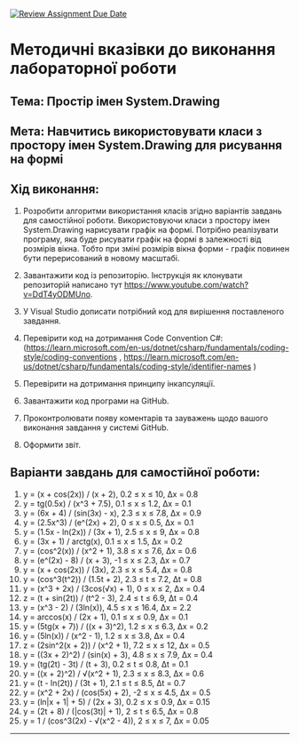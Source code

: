 [![Review Assignment Due Date](https://classroom.github.com/assets/deadline-readme-button-22041afd0340ce965d47ae6ef1cefeee28c7c493a6346c4f15d667ab976d596c.svg)](https://classroom.github.com/a/ohXdymOS)
# Методичні вказівки до виконання лабораторної роботи
## Тема: Простір імен System.Drawing
## Мета: Навчитись використовувати класи з простору імен System.Drawing для рисування на формі

## Хід виконання:
1.	Розробити алгоритми використання класів згідно варіантів завдань для самостійної роботи.
Використовуючи класи з простору імен System.Drawing нарисувати графік на формі.
Потрібно реалізувати програму, яка буде рисувати графік на формі в залежності від розмірів вікна. Тобто при зміні розмірів вікна форми - графік повинен бути перерисований в новому масштабі. 

3.	Завантажити код із репозиторію. Інструкція як клонувати репозиторій написано тут https://www.youtube.com/watch?v=DdT4yODMUno.
4.	У Visual Studio дописати потрібний код для вирішення поставленого завдання. 
5.	Перевірити код на дотримання Code Convention C#:
 (https://learn.microsoft.com/en-us/dotnet/csharp/fundamentals/coding-style/coding-conventions , https://learn.microsoft.com/en-us/dotnet/csharp/fundamentals/coding-style/identifier-names )
6.	Перевірити на дотримання принципу інкапсуляції.
7.	Завантажити код програми на GitHub.
8.	Проконтролювати появу коментарів та зауважень щодо вашого виконання завдання у системі GitHub.
9.	Оформити звіт.

   
## Варіанти завдань для самостійної роботи:

1. y = (x + cos(2x)) / (x + 2), 0.2 ≤ x ≤ 10, Δx = 0.8
2. y = tg(0.5x) / (x^3 + 7.5), 0.1 ≤ x ≤ 1.2, Δx = 0.1
3. y = (6x + 4) / (sin(3x) - x), 2.3 ≤ x ≤ 7.8, Δx = 0.9
4. y = (2.5x^3) / (e^(2x) + 2), 0 ≤ x ≤ 0.5, Δx = 0.1
5. y = (1.5x - ln(2x)) / (3x + 1), 2.5 ≤ x ≤ 9, Δx = 0.8
6. y = (3x + 1) / arctg(x), 0.1 ≤ x ≤ 1.5, Δx = 0.2
7. y = (cos^2(x)) / (x^2 + 1), 3.8 ≤ x ≤ 7.6, Δx = 0.6
8. y = (e^(2x) - 8) / (x + 3), -1 ≤ x ≤ 2.3, Δx = 0.7
9. y = (x + cos(2x)) / (3x), 2.3 ≤ x ≤ 5.4, Δx = 0.8
10. y = (cos^3(t^2)) / (1.5t + 2), 2.3 ≤ t ≤ 7.2, Δt = 0.8
11. y = (x^3 + 2x) / (3cos(√x) + 1), 0 ≤ x ≤ 2, Δx = 0.4
12. z = (t + sin(2t)) / (t^2 - 3), 2.4 ≤ t ≤ 6.9, Δt = 0.4
13. y = (x^3 - 2) / (3ln(x)), 4.5 ≤ x ≤ 16.4, Δx = 2.2
14. y = arccos(x) / (2x + 1), 0.1 ≤ x ≤ 0.9, Δx = 0.1
15. y = (5tg(x + 7)) / ((x + 3)^2), 1.2 ≤ x ≤ 6.3, Δx = 0.2
16. y = (5ln(x)) / (x^2 - 1), 1.2 ≤ x ≤ 3.8, Δx = 0.4
17. z = (2sin^2(x + 2)) / (x^2 + 1), 7.2 ≤ x ≤ 12, Δx = 0.5
18. y = ((3x + 2)^2) / (sin(x) + 3), 4.8 ≤ x ≤ 7.9, Δx = 0.4
19. y = (tg(2t) - 3t) / (t + 3), 0.2 ≤ t ≤ 0.8, Δt = 0.1
20. y = ((x + 2)^2) / √(x^2 + 1), 2.3 ≤ x ≤ 8.3, Δx = 0.6
21. y = (t - ln(2t)) / (3t + 1), 2.1 ≤ t ≤ 8.5, Δt = 0.7
22. y = (x^2 + 2x) / (cos(5x) + 2), -2 ≤ x ≤ 4.5, Δx = 0.5
23. y = (ln|x + 1| + 5) / (2x + 3), 0.2 ≤ x ≤ 0.9, Δx = 0.15
24. y = (2t + 8) / (|cos(3t)| + 1), 2 ≤ t ≤ 6.5, Δx = 0.8
25. y = 1 / (cos^3(2x) - √(x^2 - 4)), 2 ≤ x ≤ 7, Δx = 0.05

---




